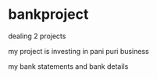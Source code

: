 # bankproject
dealing 2 projects

my project is investing in pani puri business

m y   b a n k   s t a t e m e n t s   a n d   b a n k   d e t a i l s  
 